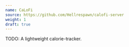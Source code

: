 ```yaml
---
name: CaLoFi
source: https://github.com/Hellrespawn/calofi-server
weight: 1
draft: true
---
```


TODO: A lightweight calorie-tracker.
